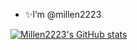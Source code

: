 - ✨I’m @millen2223

[![Millen2223's GitHub stats](https://github-readme-stats.vercel.app/api?username=millen2223&show_icons=true&theme=tokyonight)](https://github.com/millen2223/github-readme-stats)


<!---
millen2223/millen2223 is a ✨ special ✨ repository because its `README.md` (this file) appears on your GitHub profile.
You can click the Preview link to take a look at your changes.
important links
https://www.rstudio.com/resources/cheatsheets/ 
https://shiny.rstudio.com/tutorial/
https://shiny.rstudio.com/articles/
https://github.com/echasnovski
--->
